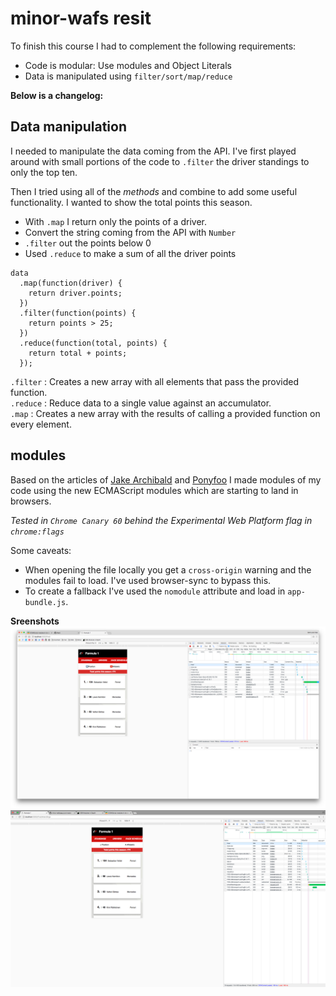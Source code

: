 # minor-wafs resit

To finish this course I had to complement the following requirements:
* Code is modular: Use modules and Object Literals
* Data is manipulated using `filter/sort/map/reduce`

**Below is a changelog:**

## Data manipulation
I needed to manipulate the data coming from the API. I've first played around with small portions of the code to `.filter` the driver standings to only the top ten.

Then I tried using all of the *methods* and combine to add some useful functionality. I wanted to show the total points this season.
* With `.map` I return only the points of a driver.
* Convert the string coming from the API with `Number`
* `.filter` out the points below 0
* Used `.reduce` to make a sum of all the driver points

```
data
  .map(function(driver) {
    return driver.points;
  })
  .filter(function(points) {
    return points > 25;
  })
  .reduce(function(total, points) {
    return total + points;
  });
```
`.filter` : Creates a new array with all elements that pass the provided function.  
 `.reduce` : Reduce data to a single value against an accumulator.  
 `.map` : Creates a new array with the results of calling a provided function on every element.

 ## modules
 Based on the articles of [Jake Archibald](https://jakearchibald.com/2017/es-modules-in-browsers/) and [Ponyfoo](https://ponyfoo.com/articles/es6-modules-in-depth) I made modules of my code using the new ECMAScript modules which are starting to land in browsers.

 *Tested in `Chrome Canary 60` behind the Experimental Web Platform flag in `chrome:flags`*

Some caveats:
* When opening the file locally you get a `cross-origin` warning and the modules fail to load. I've used browser-sync to bypass this.
* To create a fallback I've used the `nomodule` attribute and load in `app-bundle.js`.

**Sreenshots**
![Chrome 58](github/Chrome_58.png)
![Chrome 60](github/Chrome_60.png)
